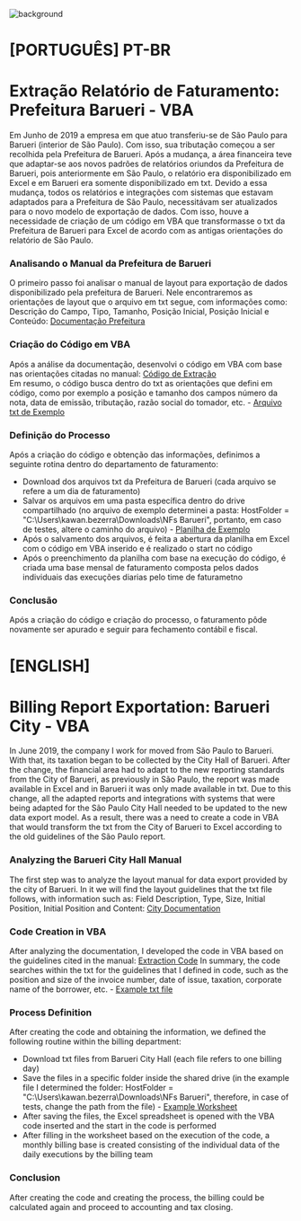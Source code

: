 ![background](https://github.com/kawanbez/relatorio_prefeitura_barueri_vba/blob/main/bg.jpg)

# [PORTUGUÊS] PT-BR
# Extração Relatório de Faturamento: Prefeitura Barueri  - VBA

Em Junho de 2019 a empresa em que atuo transferiu-se de São Paulo para Barueri (interior de São Paulo). Com isso, sua tributação começou a ser recolhida pela Prefeitura de Barueri.
Após a mudança, a área financeira teve que adaptar-se aos novos padrões de relatórios oriundos da Prefeitura de Barueri, pois anteriormente em São Paulo, o relatório era disponibilizado em Excel e em Barueri era somente disponibilizado em txt. Devido a essa mudança, todos os relatórios e integrações com sistemas que estavam adaptados para a Prefeitura de São Paulo, necessitávam ser atualizados para o novo modelo de exportação de dados.
Com isso, houve a necessidade de criação de um código em VBA que transformasse o txt da Prefeitura de Barueri para Excel de acordo com as antigas orientações do relatório de São Paulo.

### Analisando o Manual da Prefeitura de Barueri

O primeiro passo foi analisar o manual de layout para exportação de dados disponibilizado pela prefeitura de Barueri. Nele encontraremos as orientações de layout que o arquivo em txt segue, com informações como: Descrição do Campo, Tipo, Tamanho, Posição Inicial, Posição Inicial e Conteúdo:
[Documentação Prefeitura](https://github.com/kawanbez/relatorio_prefeitura_barueri_vba/blob/main/NFE_Layout.pdf)

### Criação do Código em VBA

Após a análise da documentação, desenvolvi o código em VBA com base nas orientações citadas no manual: [Código de Extração](https://github.com/kawanbez/relatorio_prefeitura_barueri_vba/blob/main/codigo_de_extracao)  
Em resumo, o código busca dentro do txt as orientações que defini em código, como por exemplo a posição e tamanho dos campos número da nota, data de emissão, tributação, razão social do tomador, etc. - [Arquivo txt de Exemplo](https://github.com/kawanbez/relatorio_prefeitura_barueri_vba/blob/main/48941143DE20201030%20-%20MODELO.txt) 

### Definição do Processo

Após a criação do código e obtenção das informações, definimos a seguinte rotina dentro do departamento de faturamento:

* Download dos arquivos txt da Prefeitura de Barueri (cada arquivo se refere a um dia de faturamento)
* Salvar os arquivos em uma pasta específica dentro do drive compartilhado (no arquivo de exemplo determinei a pasta: HostFolder = "C:\Users\kawan.bezerra\Downloads\NFs Barueri\", portanto, em caso de testes, altere o caminho do arquivo) - [Planilha de Exemplo](https://github.com/kawanbez/relatorio_prefeitura_barueri_vba)  
* Após o salvamento dos arquivos, é feita a abertura da planilha em Excel com o código em VBA inserido e é realizado o start no código
* Após o preenchimento da planilha com base na execução do código, é criada uma base mensal de faturamento composta pelos dados individuais das execuções diarias pelo time de faturametno

### Conclusão

Após a criação do código e criação do processo, o faturamento pôde novamente ser apurado e seguir para fechamento contábil e fiscal.

# [ENGLISH]
# Billing Report Exportation: Barueri City - VBA

In June 2019, the company I work for moved from São Paulo to Barueri. With that, its taxation began to be collected by the City Hall of Barueri.
After the change, the financial area had to adapt to the new reporting standards from the City of Barueri, as previously in São Paulo, the report was made available in Excel and in Barueri it was only made available in txt. Due to this change, all the adapted reports and integrations with systems that were being adapted for the São Paulo City Hall needed to be updated to the new data export model.
As a result, there was a need to create a code in VBA that would transform the txt from the City of Barueri to Excel according to the old guidelines of the São Paulo report.

### Analyzing the Barueri City Hall Manual

The first step was to analyze the layout manual for data export provided by the city of Barueri. In it we will find the layout guidelines that the txt file follows, with information such as: Field Description, Type, Size, Initial Position, Initial Position and Content:
[City Documentation](https://github.com/kawanbez/relatorio_prefeitura_barueri_vba/blob/main/NFE_Layout.pdf)

### Code Creation in VBA

After analyzing the documentation, I developed the code in VBA based on the guidelines cited in the manual: [Extraction Code](https://github.com/kawanbez/relatorio_prefeitura_barueri_vba/blob/main/codigo_de_extracao)
In summary, the code searches within the txt for the guidelines that I defined in code, such as the position and size of the invoice number, date of issue, taxation, corporate name of the borrower, etc. - [Example txt file](https://github.com/kawanbez/relatorio_prefeitura_barueri_vba/blob/main/48941143DE20201030%20-%20MODELO.txt)

### Process Definition

After creating the code and obtaining the information, we defined the following routine within the billing department:

* Download txt files from Barueri City Hall (each file refers to one billing day)
* Save the files in a specific folder inside the shared drive (in the example file I determined the folder: HostFolder = "C:\Users\kawan.bezerra\Downloads\NFs Barueri\", therefore, in case of tests, change the path from the file) - [Example Worksheet](https://github.com/kawanbez/relatorio_prefeitura_barueri_vba)
* After saving the files, the Excel spreadsheet is opened with the VBA code inserted and the start in the code is performed
* After filling in the worksheet based on the execution of the code, a monthly billing base is created consisting of the individual data of the daily executions by the billing team

### Conclusion

After creating the code and creating the process, the billing could be calculated again and proceed to accounting and tax closing.
